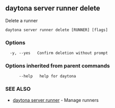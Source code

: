 ## daytona server runner delete

Delete a runner

```
daytona server runner delete [RUNNER] [flags]
```

### Options

```
  -y, --yes   Confirm deletion without prompt
```

### Options inherited from parent commands

```
      --help   help for daytona
```

### SEE ALSO

* [daytona server runner](daytona_server_runner.md)	 - Manage runners

